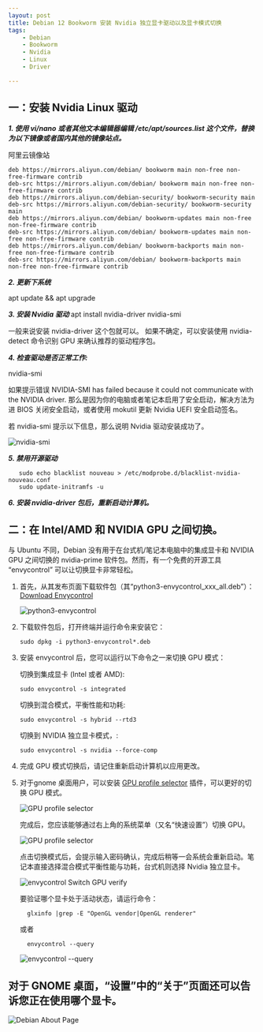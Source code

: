 ```yaml
---
layout: post
title: ﻿Debian 12 Bookworm 安装 Nvidia 独立显卡驱动以及显卡模式切换
tags:
    - Debian
    - Bookworm
    - Nvidia
    - Linux
    - Driver

---
```


## 一：安装 Nvidia Linux 驱动

***1. 使用 vi/nano 或者其他文本编辑器编辑 /etc/apt/sources.list 这个文件，替换为以下镜像或者国内其他的镜像站点。***

阿里云镜像站

    deb https://mirrors.aliyun.com/debian/ bookworm main non-free non-free-firmware contrib
    deb-src https://mirrors.aliyun.com/debian/ bookworm main non-free non-free-firmware contrib
    deb https://mirrors.aliyun.com/debian-security/ bookworm-security main
    deb-src https://mirrors.aliyun.com/debian-security/ bookworm-security main
    deb https://mirrors.aliyun.com/debian/ bookworm-updates main non-free non-free-firmware contrib
    deb-src https://mirrors.aliyun.com/debian/ bookworm-updates main non-free non-free-firmware contrib
    deb https://mirrors.aliyun.com/debian/ bookworm-backports main non-free non-free-firmware contrib
    deb-src https://mirrors.aliyun.com/debian/ bookworm-backports main non-free non-free-firmware contrib

***2. 更新下系统***

   apt update && apt upgrade

***3. 安装 Nvidia 驱动***
   apt install nvidia-driver nvidia-smi

一般来说安装 nvidia-driver 这个包就可以。 如果不确定，可以安装使用 nvidia-detect 命令识别 GPU 来确认推荐的驱动程序包。
   
***4. 检查驱动是否正常工作:***

   nvidia-smi 

如果提示错误 NVIDIA-SMI has failed because it could not communicate with the NVIDIA driver. 那么是因为你的电脑或者笔记本启用了安全启动，解决方法为进 BIOS 关闭安全启动，或者使用 mokutil 更新 Nvidia UEFI 安全启动签名。
   
若 nvidia-smi 提示以下信息，那么说明 Nvidia 驱动安装成功了。
   
   ![nvidia-smi](https://github.com/huijingfei/Blog_Gitalk/raw/main/Images/nvidia-smi.webp)
   
***5. 禁用开源驱动***

       sudo echo blacklist nouveau > /etc/modprobe.d/blacklist-nvidia-nouveau.conf
       sudo update-initramfs -u
   
***6. 安装 nvidia-driver 包后，重新启动计算机。***

## 二：在 Intel/AMD 和 NVIDIA GPU 之间切换。

   与 Ubuntu 不同，Debian 没有用于在台式机/笔记本电脑中的集成显卡和 NVIDIA GPU 之间切换的 nvidia-prime 软件包。然而，有一个免费的开源工具 “envycontrol” 可以让切换显卡非常轻松。

1. 首先，从其发布页面下载软件包（其“python3-envycontrol_xxx_all.deb”）：[Download Envycontrol](https://github.com/bayasdev/envycontrol/releases)

   ![python3-envycontrol](https://raw.githubusercontent.com/huijingfei/Blog_Gitalk/main/Images/python3-envycontrol.webp)

2. 下载软件包后，打开终端并运行命令来安装它：

       sudo dpkg -i python3-envycontrol*.deb

3. 安装 envycontrol 后，您可以运行以下命令之一来切换 GPU 模式：

   
    切换到集成显卡 (Intel 或者 AMD):

       sudo envycontrol -s integrated

    切换到混合模式，平衡性能和功耗:

       sudo envycontrol -s hybrid --rtd3

    切换到 NVIDIA 独立显卡模式，:

       sudo envycontrol -s nvidia --force-comp

4. 完成 GPU 模式切换后，请记住重新启动计算机以应用更改。

5. 对于gnome 桌面用户，可以安装 [GPU profile selector](https://extensions.gnome.org/extension/5009/gpu-profile-selector/) 插件，可以更好的切换 GPU 模式。

   ![GPU profile selector](https://raw.githubusercontent.com/huijingfei/Blog_Gitalk/main/Images/GPU%20profile%20selector.webp)

   完成后，您应该能够通过右上角的系统菜单（又名“快速设置”）切换 GPU。

   ![GPU profile selector](https://raw.githubusercontent.com/huijingfei/Blog_Gitalk/main/Images/Debian%20GPU%20profile%20selector.webp)

   点击切换模式后，会提示输入密码确认，完成后稍等一会系统会重新启动。笔记本直接选择混合模式平衡性能与功耗，台式机则选择 Nvidia 独立显卡。

   ![envycontrol Switch GPU verify](https://raw.githubusercontent.com/huijingfei/Blog_Gitalk/main/Images/envycontrol%20Switch%20GPU%20verify.webp)

   要验证哪个显卡处于活动状态，请运行命令：

         glxinfo |grep -E "OpenGL vendor|OpenGL renderer"

   或者

         envycontrol --query

   ![envycontrol --query](https://raw.githubusercontent.com/huijingfei/Blog_Gitalk/main/Images/envycontrol%20--query.webp)

## 对于 GNOME 桌面，“设置”中的“关于”页面还可以告诉您正在使用哪个显卡。

   ![Debian About Page](https://raw.githubusercontent.com/huijingfei/Blog_Gitalk/main/Images/Debian%20About%20Page.webp)
